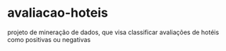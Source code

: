 # avaliacao-hoteis
projeto de mineração de dados, que visa classificar avaliações de hotéis como positivas ou negativas
